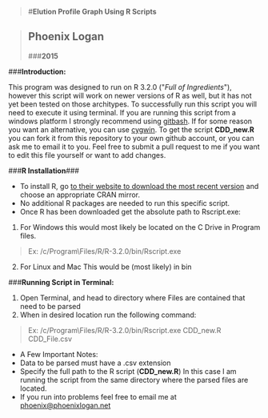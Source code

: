 
>#**Elution Profile Graph Using R Scripts** 
   
>## **Phoenix Logan**
>###**2015**
   



###**Introduction:**  

This program was designed to run on R 3.2.0 ("_Full of Ingredients_"), however this script will work on newer versions of R as well, but it has not yet been tested on those architypes.
To successfully run this script you will need to execute it using terminal. If you are running this script from a windows platform I strongly recommend using [gitbash](https://git-for-windows.github.io/). If for some reason you want an alternative, you can use [cygwin](https://www.cygwin.com/). 
To get the script **CDD_new.R** you can fork it from this repository to your own github account, or you can ask me to email it to you. Feel free to submit a pull request to me if you want to edit this file yourself or want to add changes.

###**R Installation**###
* To install R, go [to their website to download the most recent version](https://cran.r-project.org/mirrors.html) and choose an appropriate CRAN mirror.
* No additional R packages are needed to run this specific script.
* Once R has been downloaded get the absolute path to Rscript.exe:
 1. For Windows this would most likely be located on the C Drive in Program files. 
  >Ex:  /c/Program\\Files/R/R-3.2.0/bin/Rscript.exe
 
 2. For Linux and Mac This would be (most likely) in bin 
 


###**Running Script in Terminal:**
1. Open Terminal, and head to directory where Files are contained that need to be parsed 
2.  When in desired location run the following command:
>Ex: /c/Program\\Files/R/R-3.2.0/bin/Rscript.exe CDD\_new.R CDD_File.csv
 
 * A Few Important Notes:
  * Data to be parsed must have a .csv extension
  * Specify the full path to the R script (**CDD\_new.R**) In this case I am running the script from the same directory where the parsed files are located.
  * If you run into problems feel free to email me at phoenix@phoenixlogan.net

